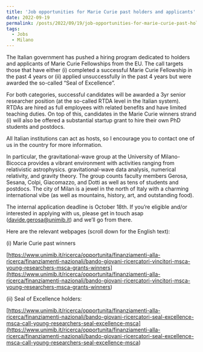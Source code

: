 ```yaml
---
title: 'Job opportunities for Marie Curie past holders and applicants'
date: 2022-09-19
permalink: /posts/2022/09/19/job-opportunities-for-marie-curie-past-holders-and-applicants
tags:
  - Jobs
  - Milano
---
```


The Italian government has pushed a hiring program dedicated to holders and applicants of Marie Curie Fellowships from the EU. The call targets those that have either (i) completed a successful Marie Curie Fellowship in the past 4 years or (ii) applied unsuccessfully in the past 4 years but were awarded the so-called “Seal of Excellence”. 

For both categories, successful candidates will be awarded a 3yr senior researcher position (at the so-called RTDA level in the Italian system). RTDAs are hired as full employees with related benefits and have limited teaching duties. On top of this, candidates in the Marie Curie winners strand (i) will also be offered a substantial startup grant to hire their own PhD students and postdocs. 

All Italian institutions can act as hosts, so I encourage you to contact one of us in the country for more information.

In particular, the gravitational-wave group at the University of Milano-Bicocca provides a vibrant environment with activities ranging from relativistic astrophysics. gravitational-wave data analysis, numerical relativity, and gravity theory. The group counts faculty members Gerosa, Sesana, Colpi, Giacomazzo, and Dotti as well as tens of students and postdocs. The city of Milan is a jewel in the north of Italy with a charming international vibe (as well as mountains, history, art, and outstanding food). 

The internal application deadline is October 18th. If you’re eligible and/or interested in applying with us, please get in touch asap ([davide.gerosa@unimib.it](<mailto:davide.gerosa@unimib.it>)) and we’ll go from there.

Here are the relevant webpages (scroll down for the English text):

(i) Marie Curie past winners

[https://www.unimib.it/ricerca/opportunita/finanziamenti-alla-ricerca/finanziamenti-nazionali/bando-giovani-ricercatori-vincitori-msca-young-researchers-msca-grants-winners](<https://www.unimib.it/ricerca/opportunita/finanziamenti-alla-ricerca/finanziamenti-nazionali/bando-giovani-ricercatori-vincitori-msca-young-researchers-msca-grants-winners>)

(ii) Seal of Excellence holders:

[https://www.unimib.it/ricerca/opportunita/finanziamenti-alla-ricerca/finanziamenti-nazionali/bando-giovani-ricercatori-seal-excellence-msca-call-young-researchers-seal-excellence-msca](<https://www.unimib.it/ricerca/opportunita/finanziamenti-alla-ricerca/finanziamenti-nazionali/bando-giovani-ricercatori-seal-excellence-msca-call-young-researchers-seal-excellence-msca>)

